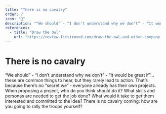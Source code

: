 ```yaml
---
title: "There is no cavalry"
order: 7
icon: "🏇"
description: "“We should” - “I don’t understand why we don’t” - “It would be great if”... these are common things to hear, but they rarely lead to action. That’s because there’s no “secret we” - everyone already has their own projects. When proposing a project, who do you think should do it? What skills and personas are needed to get the job done? What would it take to get them interested and committed to the idea? There is no cavalry coming: how are you going to rally the troops yourself?"
references:
  - title: "Draw the Owl"
    url: "https://review.firstround.com/draw-the-owl-and-other-company-values-you-didnt-know-you-should-have/"
---
```


# There is no cavalry

“We should” - “I don’t understand why we don’t” - “It would be great if”... these are common things to hear, but they rarely lead to action. That’s because there’s no “secret we” - everyone already has their own projects. When proposing a project, who do you think should do it? What skills and personas are needed to get the job done? What would it take to get them interested and committed to the idea? There is no cavalry coming: how are you going to rally the troops yourself?